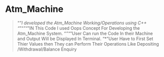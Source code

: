 # Atm_Machine
>“*”I developed the Atm_Machine Working/Operations using C++ 
>“*”“*”“*”IN This Code I used Oops Concept For Developing the Atm_Machine System.
>“*”“*”User Can run the Code In their Machine and Output Will be Displayed In Terminal.
“*”User Have to First Set Thier Values then They can Perform Their Operations Like Depositing /Withdrawal/Balance Enquiry
